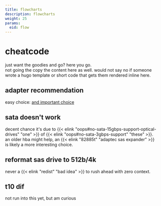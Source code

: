 ```yaml
---
title: flowcharts
description: flowcharts
weight: 25
params:
  eid: flow
---
```

# cheatcode
just want the goodies and go? here you go.  
not going the copy the content here as well. would not say no if someone wrote a hugo
template or short code that gets them rendered inline here.

## adapter recommendation
easy choice: [and important choice](hbastart#some-controllers-i-have-used)

## sata doesn't work
decent chance it's due to {{< elink "oops#no-sata-15gbps-support-optical-drives" "one" >}} of {{< elink "oops#no-sata-3gbps-support" "these" >}}.  
an older hba might help, an {{< elink "82885t" "adaptec sas expander" >}} is likely a more interesting choice.


## reformat sas drive to 512b/4k
never a {{< elink "redist" "bad idea" >}} to rush ahead with zero context.

## t10 dif
not run into this yet, but am curious
